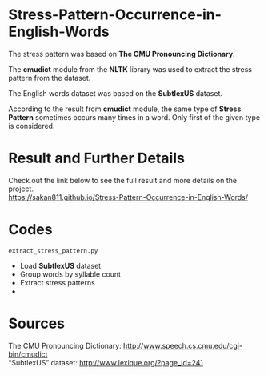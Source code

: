 # Stress-Pattern-Occurrence-in-English-Words

The stress pattern was based on **The CMU Pronouncing Dictionary**.   

The **cmudict** module from the **NLTK** library was used to extract the stress pattern from the dataset.    

The English words dataset was based on the **SubtlexUS** dataset.     

According to the result from **cmudict** module, 
the same type of **Stress Pattern** sometimes occurs many times in a word. 
Only first of the given type is considered.

# Result and Further Details
Check out the link below to see the full result and more details on the project.  
https://sakan811.github.io/Stress-Pattern-Occurrence-in-English-Words/

# Codes
```extract_stress_pattern.py```
- Load **SubtlexUS** dataset
- Group words by syllable count
- Extract stress patterns
- 

# Sources
The CMU Pronouncing Dictionary: http://www.speech.cs.cmu.edu/cgi-bin/cmudict   
“SubtlexUS” dataset: http://www.lexique.org/?page_id=241  
